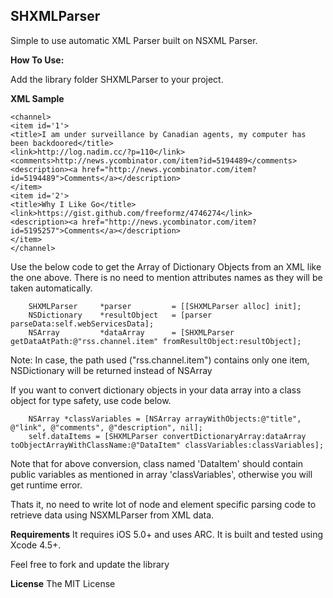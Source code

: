 ## SHXMLParser

Simple to use automatic XML Parser built on NSXML Parser.

**How To Use:**

Add the library folder SHXMLParser to your project.

**XML Sample**

    <channel>
    <item id='1'>
    <title>I am under surveillance by Canadian agents, my computer has been backdoored</title>
    <link>http://log.nadim.cc/?p=110</link>
    <comments>http://news.ycombinator.com/item?id=5194489</comments>
    <description><a href="http://news.ycombinator.com/item?id=5194489">Comments</a></description>
    </item>
    <item id='2'>
    <title>Why I Like Go</title>
    <link>https://gist.github.com/freeformz/4746274</link>
    <description><a href="http://news.ycombinator.com/item?id=5195257">Comments</a></description>
    </item>
    </channel>

Use the below code to get the Array of Dictionary Objects from an XML like the one above. 
There is no need to mention attributes names as they will be taken automatically.

``` objc
    SHXMLParser		*parser			= [[SHXMLParser alloc] init];
	NSDictionary	*resultObject	= [parser parseData:self.webServicesData];
	NSArray			*dataArray		= [SHXMLParser getDataAtPath:@"rss.channel.item" fromResultObject:resultObject];
```

Note: In case, the path used ("rss.channel.item") contains only one item, NSDictionary will be returned instead of NSArray

If you want to convert dictionary objects in your data array into a class object for type safety, use code below.

``` objc
	NSArray *classVariables = [NSArray arrayWithObjects:@"title", @"link", @"comments", @"description", nil];
	self.dataItems = [SHXMLParser convertDictionaryArray:dataArray toObjectArrayWithClassName:@"DataItem" classVariables:classVariables];
```

Note that for above conversion, class named 'DataItem' should contain public variables as mentioned in array 'classVariables', otherwise you will get runtime error.

Thats it, no need to write lot of node and element specific parsing code to retrieve data using NSXMLParser from XML data.

**Requirements**
It requires iOS 5.0+ and uses ARC. It is built and tested using Xcode 4.5+.

Feel free to fork and update the library

**License**
The MIT License
